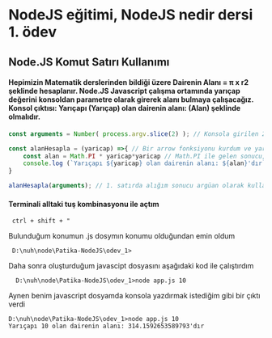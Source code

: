 # NodeJS eğitimi, NodeJS nedir dersi 1. ödev

## Node.JS Komut Satırı Kullanımı
#### Hepimizin Matematik derslerinden bildiği üzere Dairenin Alanı = π x r2 şeklinde hesaplanır. Node.JS Javascript çalışma ortamında yarıçap değerini konsoldan parametre olarak girerek alanı bulmaya çalışacağız. Konsol çıktısı: Yarıçapı (Yarıçap) olan dairenin alanı: (Alan) şeklinde olmalıdır.


```javascript
const arguments = Number( process.argv.slice(2) ); // Konsola girilen 2. kelimeden sonrasını alır. Normalde dizi olarak alır fakat ben tek bir değer gireceğim için diziyi direkt Number metodu ile sayıya çeviriyorum. Birden fazla argümana ihtriycaım olsaydı işe yaramazdı

const alanHesapla = (yaricap) =>{ // Bir arrow fonksiyonu kurdum ve yaricap adında bir parametre ekledim
    const alan = Math.PI * yaricap*yaricap // Math.PI ile gelen sonucu, parametremin karesi ile çarptım ve bunu alan değişkenine aktardım.
    console.log (`Yarıçapı ${yaricap} olan dairenin alanı: ${alan}'dır`) // Consola yarıcapı ve alanı yazdırdım.
}

alanHesapla(arguments); // 1. satırda alığım sonucu argüan olarak kullandım
```
#### Terminali alltaki tuş kombinasyonu ile açtım 
```console
 ctrl + shift + "
```
Bulunduğum konumun .js dosymın konumu olduğundan emin oldum 
```console
 D:\nuh\node\Patika-NodeJS\odev_1>
```
Daha sonra oluşturduğum javascipt dosyasını aşağıdaki kod ile çalıştırdım
```console
  D:\nuh\node\Patika-NodeJS\odev_1>node app.js 10
```
Aynen benim javascript dosyamda konsola yazdırmak istediğim gibi bir çıktı verdi
```console
D:\nuh\node\Patika-NodeJS\odev_1>node app.js 10
Yarıçapı 10 olan dairenin alanı: 314.1592653589793'dır
```
